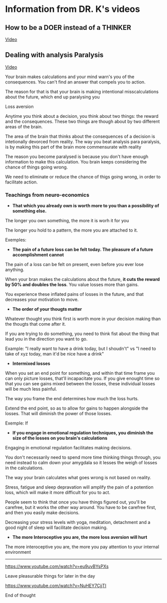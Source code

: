 # Information from DR. K's videos

## How to be a DOER instead of a THINKER

[Video](https://www.youtube.com/watch?v=xSBGYoS6z68)





## Dealing with analysis Paralysis

[Video](https://www.youtube.com/watch?v=-xqPVxsFdP4)

Your brain makes calculations and your mind warn's you of the consequences. You can't find an answer that compels you to action.

The reason for that is that your brain is making intentional misscalculations about the future, which end up paralysing you

Loss aversion


Anytime you think about a decision, you think about two things: the reward and the consequences. These two things are though about by two different areas of the brain.

The area of the brain that thinks about the consequences of a decision is intetionally devorced from reality. The way you beat analysis para paralysis, is by making this part of the brain more commensurate with reality 



The reason you become paralysed is because you don't have enough information to make this calculation. You brain keeps considering the chance of things going wrong.

We need to eliminate or reduce the chance of thigs going wrong, in order to facilitate action.


### Teachings from neuro-economics

* **That which you already own is worth more to you than a possibility of something else.**

The longer you own something, the more it is worh it for you

The longer you hold to a pattern, the more you are attached to it.

Exemples:


* **The pain of a future loss can be felt today. The pleasure of a future accomplishment cannot**

The pain of a loss can be felt on present, even before you ever lose anything.

When your bran makes the calculations about the future, **it cuts the reward by 50% and doubles the loss**. You value losses more than gains.

You experience these inflated pains of losses in the future, and that decreases your motivation to move.

* **The order of your thougts matter**

Whatever thought you think first is worth more in your decision making than the thougts that come after it.

If you are trying to do something, you need to think fist about the thing that lead you in the direction you want to go.

Example: "I really want to have a drink today, but I shoudn't" vs "I need to take of xyz today, man it'd be nice have a drink"

* **Intermixed losses**

When you set an end point for something, and within that time frame you can only picture losses, that'll incapacitate you. If you give enought time so that you can see gains mixed between the losses, these individual losses will be much less painful.

The way you frame the end determines how much the loss hurts.

Extend the end point, so as to allow for gains to happen alongside the losses. That will diminish the power of those losses.

Exemple: If

* **If you engage in emotional regulation techniques, you diminish the size of the losses on you brain's calculations**

Engaging in emotional regulation facilitates making decisions.

You don't necessarily need to spend more time thinking things through, you need instead to calm down your amygdala so it lesses the weigh of losses in the calculations.

The way your brain calculates what goes wrong is not based on reality. 

Stress, fatigue and sleep depravation will amplify the pain of a potention loss, which will make it more difficult for you to act.

People seem to think that once you have things figured out, you'll be carefree, but it works the other way around. You have to be carefree first, and then you easily make decisions.

Decreasing your stress levels with yoga, meditation, detachment and a good night of sleep will facilitate decision making.

* **The more Interoceptive you are, the more loss aversion will hurt**

The more interoceptive you are, the more you pay attention to your internal environment



---
https://www.youtube.com/watch?v=eu9uvBYsPXs
    
Leave pleasurable things for later in the day

https://www.youtube.com/watch?v=NuHEY7CjjTI

End of thought